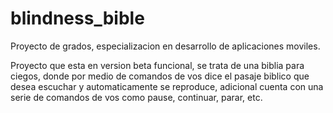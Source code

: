 # blindness_bible

Proyecto de grados, especializacion en desarrollo de aplicaciones moviles.

Proyecto que esta en version beta funcional, se trata de una biblia para ciegos, donde por medio de comandos de vos dice el pasaje biblico que desea escuchar y automaticamente se reproduce, adicional cuenta con una serie de comandos de vos como pause, continuar, parar, etc.
